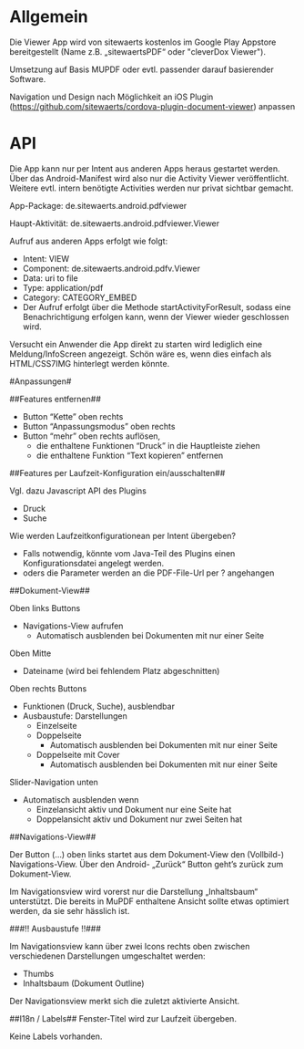 # Allgemein #

Die Viewer App wird von sitewaerts kostenlos im Google Play Appstore bereitgestellt (Name z.B. „sitewaertsPDF“ oder "cleverDox Viewer").

Umsetzung auf Basis MUPDF oder evtl. passender darauf basierender Software.

Navigation und Design nach Möglichkeit an iOS Plugin (https://github.com/sitewaerts/cordova-plugin-document-viewer) anpassen


# API #

Die App kann nur per Intent aus anderen Apps heraus gestartet werden. Über das Android-Manifest wird also nur die Activity Viewer veröffentlicht. Weitere evtl. intern benötigte Activities werden nur privat sichtbar gemacht.

App-Package: de.sitewaerts.android.pdfviewer

Haupt-Aktivität: de.sitewaerts.android.pdfviewer.Viewer

Aufruf aus anderen Apps erfolgt wie folgt:
* Intent: VIEW
* Component: de.sitewaerts.android.pdfv.Viewer
* Data: uri to file
* Type: application/pdf
* Category: CATEGORY_EMBED
* Der Aufruf erfolgt über die Methode startActivityForResult, sodass eine Benachrichtigung erfolgen kann, wenn der Viewer wieder geschlossen wird.

Versucht ein Anwender die App direkt zu starten wird lediglich eine Meldung/InfoScreen angezeigt. Schön wäre es, wenn dies einfach als HTML/CSS7IMG hinterlegt werden könnte.


#Anpassungen#

##Features entfernen##
* Button “Kette” oben rechts
* Button “Anpassungsmodus” oben rechts
* Button “mehr” oben rechts auflösen,
    - die enthaltene Funktionen “Druck” in die Hauptleiste ziehen
    - die enthaltene Funktion “Text kopieren” entfernen


##Features per Laufzeit-Konfiguration ein/ausschalten##

Vgl. dazu Javascript API des Plugins

* Druck
* Suche

Wie werden Laufzeitkonfigurationean per Intent übergeben?
* Falls notwendig, könnte vom Java-Teil des Plugins einen Konfigurationsdatei angelegt werden.
* oders die Parameter werden an die PDF-File-Url per ? angehangen


##Dokument-View##

Oben links Buttons
* Navigations-View aufrufen
    - Automatisch ausblenden bei Dokumenten mit nur einer Seite

Oben Mitte
* Dateiname (wird bei fehlendem Platz abgeschnitten)

Oben rechts Buttons
* Funktionen (Druck, Suche), ausblendbar
* Ausbaustufe: Darstellungen
    - Einzelseite
    - Doppelseite
        * Automatisch ausblenden bei Dokumenten mit nur einer Seite
    - Doppelseite mit Cover
        * Automatisch ausblenden bei Dokumenten mit nur einer Seite

Slider-Navigation unten
* Automatisch ausblenden wenn
    - Einzelansicht aktiv und Dokument nur eine Seite hat
    - Doppelansicht aktiv und Dokument nur zwei Seiten hat


##Navigations-View##

Der Button (…) oben links startet aus dem Dokument-View den (Vollbild-) Navigations-View. Über den Android- „Zurück“ Button geht’s zurück zum Dokument-View.

Im Navigationsview wird vorerst nur die Darstellung „Inhaltsbaum“ unterstützt. Die bereits in MuPDF enthaltene Ansicht sollte etwas optimiert werden, da sie sehr hässlich ist.


###!! Ausbaustufe !!###

Im Navigationsview kann über zwei Icons rechts oben zwischen verschiedenen Darstellungen umgeschaltet werden:
* Thumbs
* Inhaltsbaum (Dokument Outline)

Der Navigationsview merkt sich die zuletzt aktivierte Ansicht.


##I18n / Labels##
Fenster-Titel wird zur Laufzeit übergeben.

Keine Labels vorhanden.


